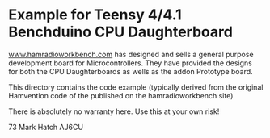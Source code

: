# Example for Teensy 4/4.1 Benchduino CPU Daughterboard
 
 
www.hamradioworkbench.com has designed and sells a general purpose development
board for Microcontrollers. They have provided the designs for both the CPU
Daughterboards as wells as the addon Prototype board.

This directory contains the code example (typically derived from the original 
Hamvention code of the published on the hamradioworkbench site)

There is absolutely no warranty here. Use this at your own risk!



73
Mark Hatch
AJ6CU